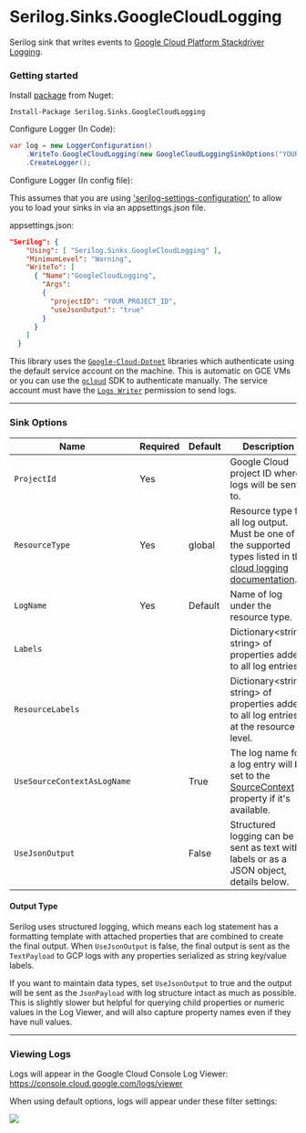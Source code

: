 # Serilog.Sinks.GoogleCloudLogging

Serilog sink that writes events to [Google Cloud Platform Stackdriver Logging](https://cloud.google.com/logging/).

### Getting started

Install [package](https://www.nuget.org/packages/Serilog.Sinks.GoogleCloudLogging/) from Nuget:

```
Install-Package Serilog.Sinks.GoogleCloudLogging
```

Configure Logger (In Code):

```csharp
var log = new LoggerConfiguration()
    .WriteTo.GoogleCloudLogging(new GoogleCloudLoggingSinkOptions("YOUR_PROJECT_ID"))
    .CreateLogger();
```

Configure Logger (In config file):

This assumes that you are using ['serilog-settings-configuration'](https://github.com/serilog/serilog-settings-configuration) to allow you to load your sinks in via an appsettings.json file.

appsettings.json:

```json
"Serilog": {
    "Using": [ "Serilog.Sinks.GoogleCloudLogging" ],
    "MinimumLevel": "Warning",
    "WriteTo": [
      { "Name":"GoogleCloudLogging", 
        "Args":
        {
          "projectID": "YOUR_PROJECT_ID",
          "useJsonOutput": "true"
        }
      }
    ]
  }
```


This library uses the [`Google-Cloud-Dotnet`](https://googlecloudplatform.github.io/google-cloud-dotnet/) libraries which authenticate using the default service account on the machine. This is automatic on GCE VMs or you can use the [`gcloud`](https://cloud.google.com/sdk/) SDK to authenticate manually. The service account must have the [`Logs Writer`](https://cloud.google.com/logging/docs/access-control) permission to send logs.

---

### Sink Options

Name | Required | Default | Description
---- | -------- | ------- | -----------
`ProjectId` | Yes | | Google Cloud project ID where logs will be sent to. 
`ResourceType` | Yes | global | Resource type for all log output. Must be one of the supported types listed in the  [cloud logging documentation](https://cloud.google.com/logging/docs/api/v2/resource-list).
`LogName` | Yes | Default | Name of log under the resource type.
`Labels` | | | Dictionary<string, string> of properties added to all log entries.
`ResourceLabels` | | | Dictionary<string, string> of properties added to all log entries, at the resource level.
`UseSourceContextAsLogName` | | True | The log name for a log entry will be set to the [SourceContext](https://github.com/serilog/serilog/wiki/Writing-Log-Events#source-contexts) property if it's available.
`UseJsonOutput` | | False | Structured logging can be sent as text with labels or as a JSON object, details below.

#### Output Type

Serilog uses structured logging, which means each log statement has a formatting template with attached properties that are combined to create the final output. When `UseJsonOutput` is false, the final output is sent as the `TextPayload` to GCP logs with any properties serialized as string key/value labels.

If you want to maintain data types, set `UseJsonOutput` to true and the output will be sent as the `JsonPayload` with log structure intact as much as possible. This is slightly slower but helpful for querying child properties or numeric values in the Log Viewer, and will also capture property names even if they have null values.

---

### Viewing Logs

Logs will appear in the Google Cloud Console Log Viewer: https://console.cloud.google.com/logs/viewer

When using default options, logs will appear under these filter settings:

![](https://i.imgur.com/azT3uDE.png)
